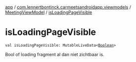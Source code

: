 [app](../../index.md) / [com.lennertbontinck.carmeetsandroidapp.viewmodels](../index.md) / [MeetingViewModel](index.md) / [isLoadingPageVisible](./is-loading-page-visible.md)

# isLoadingPageVisible

`val isLoadingPageVisible: MutableLiveData<`[`Boolean`](https://kotlinlang.org/api/latest/jvm/stdlib/kotlin/-boolean/index.html)`>`

Bool of loading fragment al dan niet zichtbaar is.


